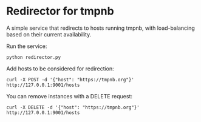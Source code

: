 # Redirector for tmpnb

A simple service that redirects to hosts running tmpnb,
with load-balancing based on their current availability.

Run the service:

    python redirector.py

Add hosts to be considered for redirection:

    curl -X POST -d '{"host": "https://tmpnb.org"}' http://127.0.0.1:9001/hosts

You can remove instances with a DELETE request:

    curl -X DELETE -d '{"host": "https://tmpnb.org"}' http://127.0.0.1:9001/hosts
